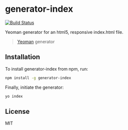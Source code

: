 # generator-index

[![Build Status](https://secure.travis-ci.org/johnotander/generator-index.png?branch=master)](https://travis-ci.org/johnotander/generator-index)

Yeoman generator for an html5, responsive index.html file.

> [Yeoman](http://yeoman.io) generator

## Installation

To install generator-index from npm, run:

```bash
npm install -g generator-index
```

Finally, initiate the generator:

```bash
yo index
```

## License

MIT
